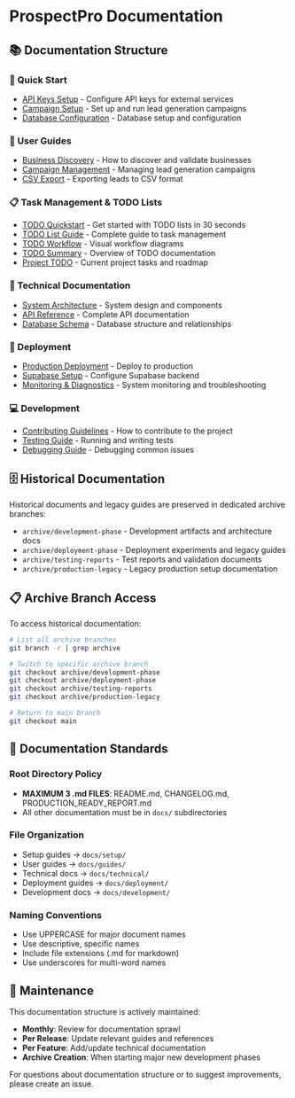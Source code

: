 # ProspectPro Documentation

## 📚 Documentation Structure

### 🚀 Quick Start
- [API Keys Setup](setup/API_KEYS_SETUP.md) - Configure API keys for external services
- [Campaign Setup](guides/CAMPAIGN_SETUP.md) - Set up and run lead generation campaigns
- [Database Configuration](../database/README.md) - Database setup and configuration

### 📖 User Guides  
- [Business Discovery](guides/BUSINESS_DISCOVERY.md) - How to discover and validate businesses
- [Campaign Management](guides/CAMPAIGN_SETUP.md) - Managing lead generation campaigns
- [CSV Export](guides/CSV_EXPORT.md) - Exporting leads to CSV format

### 📋 Task Management & TODO Lists  
- [TODO Quickstart](TODO_QUICKSTART.md) - Get started with TODO lists in 30 seconds
- [TODO List Guide](TODO_LIST_GUIDE.md) - Complete guide to task management
- [TODO Workflow](TODO_WORKFLOW.md) - Visual workflow diagrams
- [TODO Summary](TODO_SUMMARY.md) - Overview of TODO documentation
- [Project TODO](../TODO.md) - Current project tasks and roadmap

### 🔧 Technical Documentation
- [System Architecture](technical/ARCHITECTURE.md) - System design and components
- [API Reference](technical/API_REFERENCE.md) - Complete API documentation
- [Database Schema](technical/DATABASE_SCHEMA.md) - Database structure and relationships

### 🚢 Deployment
- [Production Deployment](deployment/PRODUCTION_DEPLOYMENT.md) - Deploy to production
- [Supabase Setup](deployment/SUPABASE_SETUP.md) - Configure Supabase backend
- [Monitoring & Diagnostics](deployment/MONITORING.md) - System monitoring and troubleshooting

### 💻 Development
- [Contributing Guidelines](development/CONTRIBUTING.md) - How to contribute to the project
- [Testing Guide](development/TESTING.md) - Running and writing tests
- [Debugging Guide](development/DEBUGGING.md) - Debugging common issues

## 🗄️ Historical Documentation

Historical documents and legacy guides are preserved in dedicated archive branches:

- `archive/development-phase` - Development artifacts and architecture docs
- `archive/deployment-phase` - Deployment experiments and legacy guides  
- `archive/testing-reports` - Test reports and validation documents
- `archive/production-legacy` - Legacy production setup documentation

## 📋 Archive Branch Access

To access historical documentation:

```bash
# List all archive branches
git branch -r | grep archive

# Switch to specific archive branch
git checkout archive/development-phase
git checkout archive/deployment-phase  
git checkout archive/testing-reports
git checkout archive/production-legacy

# Return to main branch
git checkout main
```

## 📏 Documentation Standards

### Root Directory Policy
- **MAXIMUM 3 .md FILES**: README.md, CHANGELOG.md, PRODUCTION_READY_REPORT.md
- All other documentation must be in `docs/` subdirectories

### File Organization
- Setup guides → `docs/setup/`
- User guides → `docs/guides/`
- Technical docs → `docs/technical/`
- Deployment guides → `docs/deployment/`
- Development docs → `docs/development/`

### Naming Conventions
- Use UPPERCASE for major document names
- Use descriptive, specific names
- Include file extensions (.md for markdown)
- Use underscores for multi-word names

## 🔄 Maintenance

This documentation structure is actively maintained:

- **Monthly**: Review for documentation sprawl
- **Per Release**: Update relevant guides and references
- **Per Feature**: Add/update technical documentation
- **Archive Creation**: When starting major new development phases

For questions about documentation structure or to suggest improvements, please create an issue.
